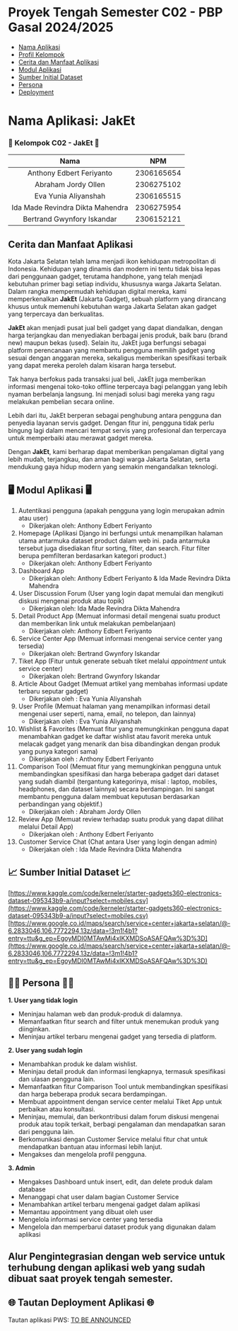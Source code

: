 # Proyek Tengah Semester C02 - PBP Gasal 2024/2025
- [Nama Aplikasi](#nama-aplikasi-jaket)
- [Profil Kelompok](#-kelompok-c02---jaket-)
- [Cerita dan Manfaat Aplikasi](#cerita-dan-manfaat-aplikasi)
- [Modul Aplikasi](#️-modul-aplikasi-️)
- [Sumber Initial Dataset](#sumber-initial-dataset)
- [Persona](#-persona-)
- [Deployment](#-tautan-deployment-aplikasi-)

# Nama Aplikasi: JakEt

### 👋 Kelompok C02 - JakEt 👋
| Nama | NPM |
| :--------------: | :--------: |
| Anthony Edbert Feriyanto | 2306165654 |
| Abraham Jordy Ollen | 2306275102 |
| Eva Yunia Aliyanshah | 2306165515 |
| Ida Made Revindra Dikta Mahendra | 2306275954 |
| Bertrand Gwynfory Iskandar | 2306152121 |

## Cerita dan Manfaat Aplikasi
Kota Jakarta Selatan telah lama menjadi ikon kehidupan metropolitan di Indonesia. Kehidupan yang dinamis dan modern ini tentu tidak bisa lepas dari penggunaan gadget, terutama handphone, yang telah menjadi kebutuhan primer bagi setiap individu, khususnya warga Jakarta Selatan. Dalam rangka mempermudah kehidupan digital mereka, kami memperkenalkan **JakEt** (Jakarta Gadget), sebuah platform yang dirancang khusus untuk memenuhi kebutuhan warga Jakarta Selatan akan gadget yang terpercaya dan berkualitas.

**JakEt** akan menjadi pusat jual beli gadget yang dapat diandalkan, dengan harga terjangkau dan menyediakan berbagai jenis produk, baik baru (brand new) maupun bekas (used). Selain itu, JakEt juga berfungsi sebagai platform perencanaan yang membantu pengguna memilih gadget yang sesuai dengan anggaran mereka, sekaligus memberikan spesifikasi terbaik yang dapat mereka peroleh dalam kisaran harga tersebut. 

Tak hanya berfokus pada transaksi jual beli, JakEt juga memberikan informasi mengenai toko-toko offline terpercaya bagi pelanggan yang lebih nyaman berbelanja langsung. Ini menjadi solusi bagi mereka yang ragu melakukan pembelian secara online.

Lebih dari itu, JakEt berperan sebagai penghubung antara pengguna dan penyedia layanan servis gadget. Dengan fitur ini, pengguna tidak perlu bingung lagi dalam mencari tempat servis yang profesional dan terpercaya untuk memperbaiki atau merawat gadget mereka.

Dengan **JakEt**, kami berharap dapat memberikan pengalaman digital yang lebih mudah, terjangkau, dan aman bagi warga Jakarta Selatan, serta mendukung gaya hidup modern yang semakin mengandalkan teknologi. 


## 🖥️ Modul Aplikasi 🖥️
1. Autentikasi pengguna (apakah pengguna yang login merupakan admin atau user)
    - Dikerjakan oleh: Anthony Edbert Feriyanto
2. Homepage (Aplikasi Django ini berfungsi untuk menampilkan halaman utama antarmuka dataset product dalam web ini. pada antarmuka tersebut juga disediakan fitur sorting, filter, dan search. Fitur filter berupa pemfilteran berdasarkan kategori product.)
    - Dikerjakan oleh: Anthony Edbert Feriyanto
3. Dashboard App
    - Dikerjakan oleh: Anthony Edbert Feriyanto & Ida Made Revindra Dikta Mahendra
4. User Discussion Forum (User yang login dapat memulai dan mengikuti diskusi mengenai produk atau topik)
    - Dikerjakan oleh: Ida Made Revindra Dikta Mahendra
5. Detail Product App (Memuat informasi detail mengenai suatu product dan memberikan link untuk melakukan pembelanjaan)
    - Dikerjakan oleh: Anthony Edbert Feriyanto
6. Service Center App (Memuat informasi mengenai service center yang tersedia)
    - Dikerjakan oleh: Bertrand Gwynfory Iskandar
7. Tiket App (Fitur untuk generate sebuah tiket melalui _appointment_ untuk service center)
    - Dikerjakan oleh: Bertrand Gwynfory Iskandar
8. Article About Gadget (Memuat artikel yang membahas informasi update terbaru seputar gadget)
	- Dikerjakan oleh : Eva Yunia Aliyanshah
9. User Profile (Memuat halaman yang menampilkan informasi detail mengenai user seperti, nama, email, no telepon, dan lainnya)
	- Dikerjakan oleh : Eva Yunia Aliyanshah
10. Wishlist & Favorites (Memuat fitur yang memungkinkan pengguna dapat menambahkan gadget ke daftar wishlist atau favorit mereka untuk melacak gadget yang menarik dan bisa dibandingkan dengan produk yang punya kategori sama)
    - Dikerjakan oleh : Anthony Edbert Feriyanto
11. Comparison Tool (Memuat fitur yang memungkinkan pengguna untuk membandingkan spesifikasi dan harga beberapa gadget dari dataset yang sudah diambil (tergantung kategorinya, misal : laptop, mobiles, headphones, dan dataset lainnya) secara berdampingan. Ini sangat membantu pengguna dalam membuat keputusan berdasarkan perbandingan yang objektif.)
    - Dikerjakan oleh : Abraham Jordy Ollen
12. Review App (Memuat review terhadap suatu produk yang dapat dilihat melalui Detail App)
    - Dikerjakan oleh : Anthony Edbert Feriyanto
13. Customer Service Chat (Chat antara User yang login dengan admin)
    - Dikerjakan oleh : Ida Made Revindra Dikta Mahendra

## 📈 Sumber Initial Dataset 📈
[https://www.kaggle.com/code/kerneler/starter-gadgets360-electronics-dataset-095343b9-a/input?select=mobiles.csv](https://www.kaggle.com/code/kerneler/starter-gadgets360-electronics-dataset-095343b9-a/input?select=mobiles.csv)
[https://www.google.co.id/maps/search/service+center+jakarta+selatan/@-6.2833046,106.7772294,13z/data=!3m1!4b1?entry=ttu&g_ep=EgoyMDI0MTAwMi4xIKXMDSoASAFQAw%3D%3D](https://www.google.co.id/maps/search/service+center+jakarta+selatan/@-6.2833046,106.7772294,13z/data=!3m1!4b1?entry=ttu&g_ep=EgoyMDI0MTAwMi4xIKXMDSoASAFQAw%3D%3D)

## 🧑🏻 Persona 🧑🏻

**1. User yang tidak login**
- Meninjau halaman web dan produk-produk di dalamnya.
- Memanfaatkan fitur search and filter untuk menemukan produk yang diinginkan.
- Meninjau artikel terbaru mengenai gadget yang tersedia di platform.

**2. User yang sudah login**
- Menambahkan produk ke dalam wishlist.
- Meninjau detail produk dan informasi lengkapnya, termasuk spesifikasi dan ulasan pengguna lain.
- Memanfaatkan fitur Comparison Tool untuk membandingkan spesifikasi dan harga beberapa produk secara berdampingan.
- Membuat appointment dengan service center melalui Tiket App untuk perbaikan atau konsultasi.
- Meninjau, memulai, dan berkontribusi dalam forum diskusi mengenai produk atau topik terkait, berbagi pengalaman dan mendapatkan saran dari pengguna lain.
- Berkomunikasi dengan Customer Service melalui fitur chat untuk mendapatkan bantuan atau informasi lebih lanjut.
- Mengakses dan mengelola profil pengguna.

**3. Admin**
- Mengakses Dashboard untuk insert, edit, dan delete produk dalam database
- Menanggapi chat user dalam bagian Customer Service
- Menambahkan artikel terbaru mengenai gadget dalam aplikasi
- Memantau appointment yang dibuat oleh user
- Mengelola informasi service center yang tersedia
- Mengelola dan memperbarui dataset produk yang digunakan dalam aplikasi

## Alur Pengintegrasian dengan web service untuk terhubung dengan aplikasi web yang sudah dibuat saat proyek tengah semester.


## 🌐 Tautan Deployment Aplikasi 🌐
Tautan aplikasi PWS: [TO BE ANNOUNCED](http://anthony-edbert-jaket.pbp.cs.ui.ac.id)




